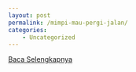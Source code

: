 ```yaml
---
layout: post
permalink: /mimpi-mau-pergi-jalan/
categories:
    - Uncategorized
---
```


[Baca Selengkapnya](/10)